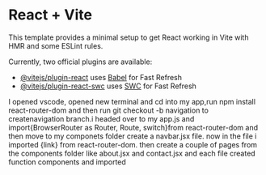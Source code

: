 # React + Vite

This template provides a minimal setup to get React working in Vite with HMR and some ESLint rules.

Currently, two official plugins are available:

- [@vitejs/plugin-react](https://github.com/vitejs/vite-plugin-react/blob/main/packages/plugin-react/README.md) uses [Babel](https://babeljs.io/) for Fast Refresh
- [@vitejs/plugin-react-swc](https://github.com/vitejs/vite-plugin-react-swc) uses [SWC](https://swc.rs/) for Fast Refresh


I opened vscode, opened new terminal and cd into my app,run npm install react-router-dom and then run git checkout -b navigation to createnavigation branch.i headed over to my app.js and import{BrowserRouter as Router, Route, switch}from react-router-dom and then move to my componets folder create a navbar.jsx file. now in the file i imported {link} from react-router-dom. then create a couple of pages from the components folder like about.jsx and contact.jsx and each file created function components and imported 
